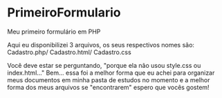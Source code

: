 # PrimeiroFormulario
Meu primeiro formulário em PHP

Aqui eu disponibilizei 3 arquivos, os seus respectivos nomes são:
Cadastro.php/
Cadastro.html/
Cadastro.css

Você deve estar se perguntando, "porque ela não usou style.css ou index.html..."
Bem... essa foi a melhor forma que eu achei para organizar meus documentos em minha pasta de estudos no momento e a melhor forma dos meus arquivos se "encontrarem" espero que vocês gostem!
